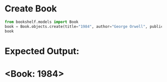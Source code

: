 # Create Book

```python
from bookshelf.models import Book
book = Book.objects.create(title="1984", author="George Orwell", publication_year=1949)
book
```
# Expected Output:
# <Book: 1984>
